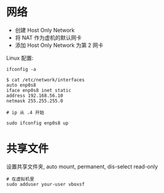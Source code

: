 # 网络

* 创建 Host Only Network
* 将 NAT 作为虚机的默认网卡
* 添加 Host Only Network 为第 2 网卡

Linux 配置:

```
ifconfig -a

$ cat /etc/network/interfaces
auto enp0s8
iface enp0s8 inet static
address 192.168.56.10
netmask 255.255.255.0

# ip 从 .4 开始

sudo ifconfig enp0s8 up
```

# 共享文件

设置共享文件夹, auto mount, permanent, dis-select read-only

```
# 在虚拟机里
sudo adduser your-user vboxsf
```
